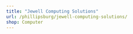 ```yaml
---
title: "Jewell Computing Solutions"
url: /phillipsburg/jewell-computing-solutions/
shop: Computer
---
```


